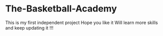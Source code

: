 # The-Basketball-Academy

This is my first independent project
Hope you like it
Will learn more skills and keep updating it !!!
